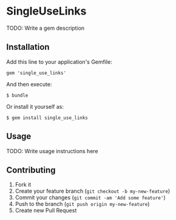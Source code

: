 # SingleUseLinks

TODO: Write a gem description

## Installation

Add this line to your application's Gemfile:

    gem 'single_use_links'

And then execute:

    $ bundle

Or install it yourself as:

    $ gem install single_use_links

## Usage

TODO: Write usage instructions here

## Contributing

1. Fork it
2. Create your feature branch (`git checkout -b my-new-feature`)
3. Commit your changes (`git commit -am 'Add some feature'`)
4. Push to the branch (`git push origin my-new-feature`)
5. Create new Pull Request
